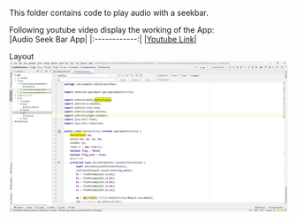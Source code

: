 This folder contains code to play audio with a seekbar. <br/>

Following youtube video display the working of the App: <br/>
|Audio Seek Bar App|
|:------------:|
|[Youtube Link](https://youtu.be/TJv2WFW041M)|

Layout <br/>
![layout](layout.png)
